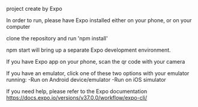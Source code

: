 project create by Expo

In order to run, please have Expo installed either on your phone, or on your computer

clone the repository and run 'npm install'

npm start will bring up a separate Expo development environment.

If you have Expo app on your phone, scan the qr code with your camera

If you have an emulator, click one of these two options with your emulator running:
	-Run on Android device/emulator
	-Run on iOS simulator

If you need help, please refer to the Expo documentation
https://docs.expo.io/versions/v37.0.0/workflow/expo-cli/